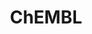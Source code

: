 ---
layout: default
bigquery: https://console.cloud.google.com/bigquery?p=patents-public-data&d=ebi_chembl&page=dataset
citation: '"The ChEMBL database in 2017." Anna Gaulton, Anne Hersey, Michał Nowotka,
  A Patrícia Bento, Jon Chambers, David Mendez, Prudence Mutowo, Francis Atkinson,
  Louisa J Bellis, Elena Cibrián-Uhalte, Mark Davies, Nathan Dedman, Anneli Karlsson,
  María Paula Magariños, John P Overington, George Papadatos, Ines Smit, Andrew R
  Leach Nucleic acids Research (2017) 45 (Database Issue), D945-D954'
contributors: European Bioinformatics Institute
cost: None
description: ChEMBL Data is a manually curated database of small molecules used in
  drug discovery, including information about existing patented drugs.
documentation: 'schema: https://www.ebi.ac.uk/chembl/db_schema


  '
last_edit: Mon, 04 Apr 2022 19:07:30 GMT
location: https://console.cloud.google.com/marketplace/product/google_patents_public_datasets/chembl
maintained_by: EMBL-EBI, an outstation of European Molecular Biology Laboratory
related_publications: '

  ChEMBL: towards direct deposition of bioassay data.


  Mendez D, Gaulton A, Bento AP, Chambers J, De Veij M, Félix E, Magariños MP, Mosquera
  JF, Mutowo P, Nowotka M, Gordillo-Marañón M, Hunter F, Junco L, Mugumbate G, Rodriguez-Lopez
  M, Atkinson F, Bosc N, Radoux CJ, Segura-Cabrera A, Hersey A, Leach AR.


  — Nucleic Acids Res. 2019; 47(D1):D930-D940. doi: 10.1093/nar/gky1075

  '
schema_fields: '[''ddd_value'', ''molecular_mechanism'', ''relationship_desc'', ''warning_description'',
  ''assay_type'', ''log_id'', ''hbd'', ''idx'', ''syn_type'', ''related_tid'', ''ingredient'',
  ''parent_molregno'', ''l7'', ''organism'', ''warning_id'', ''as_id'', ''entity_type'',
  ''canonical_smiles'', ''compound_key'', ''molfile'', ''text_value'', ''availability_type'',
  ''activity_comment'', ''domain_id'', ''assay_strain'', ''actsm_id'', ''tax_id'',
  ''level1_description'', ''standard_inchi_key'', ''substrate_record_id'', ''acd_most_apka'',
  ''annotation'', ''drug_product_flag'', ''domain_type'', ''record_id'', ''label'',
  ''cpd_str_alert_id'', ''efo_id'', ''patent_id'', ''usan_year'', ''upper_value'',
  ''enzyme_tid'', ''ddd_admr'', ''first_page'', ''lle'', ''qed_weighted'', ''issue'',
  ''l2'', ''assay_class_id'', ''topical'', ''ridx'', ''level1'', ''ass_cls_map_id'',
  ''aromatic_rings'', ''cell_name'', ''ro3_pass'', ''normal_range_min'', ''compd_id'',
  ''sequence_md5sum'', ''downgraded'', ''acd_logp'', ''assay_category'', ''parent_type'',
  ''cx_most_apka'', ''synonyms'', ''ap_id'', ''warning_class'', ''result_flag'', ''comp_go_id'',
  ''withdrawn_class'', ''homologue'', ''domain_description'', ''publication_number'',
  ''usan_substem'', ''relationship_type'', ''num_alerts'', ''cell_description'', ''alert_name'',
  ''type'', ''warning_year'', ''standard_type'', ''target_mapping'', ''mol_irac_id'',
  ''sitecomp_id'', ''num_ro5_violations'', ''assay_param_id'', ''mc_tax_id'', ''metref_id'',
  ''mc_target_name'', ''subgroup'', ''parameter_type'', ''pchembl_value'', ''orig_description'',
  ''mw_monoisotopic'', ''published_value'', ''ref_id'', ''country'', ''component_type'',
  ''oc_id'', ''withdrawn_flag'', ''submission_date'', ''who_name'', ''site_name'',
  ''db_version'', ''title'', ''level3'', ''value'', ''pref_name'', ''bao_format'',
  ''class_level'', ''tid_fixed'', ''bto_id'', ''efo_term'', ''cx_logp'', ''assay_desc'',
  ''alert_id'', ''entity_id'', ''volume'', ''who_extra'', ''molecule_type'', ''curated_by'',
  ''sequence'', ''met_comment'', ''doi'', ''description'', ''innovator_company'',
  ''parent_id'', ''ref_url'', ''stat'', ''drugind_id'', ''db_source'', ''drug_record_id'',
  ''bao_endpoint'', ''cell_id'', ''component_id'', ''acd_most_bpka'', ''level5'',
  ''direct_interaction'', ''targcomp_id'', ''assay_tax_id'', ''aidx'', ''co_stem_id'',
  ''binding_site_comment'', ''definition'', ''hba'', ''disease_efficacy'', ''warning_type'',
  ''updated_by'', ''data_validity_comment'', ''dosed_ingredient'', ''bei'', ''domain_name'',
  ''curation_comment'', ''start_position'', ''cell_source_tissue'', ''authors'', ''cx_most_bpka'',
  ''chembl_id'', ''short_name'', ''polymer_flag'', ''indication_class'', ''biocomp_id'',
  ''route'', ''cell_source_organism'', ''protein_class_desc'', ''research_stem'',
  ''molregno'', ''major_class'', ''frac_class_id'', ''usan_stem'', ''sei'', ''published_type'',
  ''abstract'', ''pathway_key'', ''source_domain_id'', ''assay_id'', ''tid'', ''source'',
  ''enzyme_name'', ''cl_lincs_id'', ''compound_name'', ''component_synonym'', ''indref_id'',
  ''level4'', ''assay_cell_type'', ''chebi_par_id'', ''priority'', ''therapeutic_flag'',
  ''status'', ''hrac_code'', ''isoform'', ''l8'', ''patent_no'', ''relationship'',
  ''published_relation'', ''doc_id'', ''cell_ontology_id'', ''caloha_id'', ''prodrug'',
  ''mc_target_accession'', ''pubmed_id'', ''assay_organism'', ''molsyn_id'', ''go_id'',
  ''year'', ''prod_pat_id'', ''atc_code'', ''parameter_value'', ''mechanism_comment'',
  ''name'', ''usan_stem_definition'', ''patent_use_code'', ''creation_date'', ''target_type'',
  ''alert_set_id'', ''cidx'', ''product_id'', ''journal'', ''ref_type'', ''irac_code'',
  ''job_id'', ''strength'', ''class_type'', ''molecular_species'', ''company'', ''standard_relation'',
  ''mesh_id'', ''ddd_id'', ''warnref_id'', ''compsyn_id'', ''active_molregno'', ''target_desc'',
  ''last_page'', ''prediction_method'', ''end_position'', ''protein_class_synonym'',
  ''chirality'', ''src_assay_id'', ''updated_on'', ''num_lipinski_ro5_violations'',
  ''uo_units'', ''l6'', ''assay_tissue'', ''uberon_id'', ''mol_hrac_id'', ''assay_subcellular_fraction'',
  ''src_id'', ''level2'', ''parenteral'', ''approval_date'', ''mesh_heading'', ''level3_description'',
  ''site_residues'', ''toid'', ''l4'', ''smid'', ''metabolite_record_id'', ''clo_id'',
  ''mecref_id'', ''confidence'', ''usan_stem_id'', ''active_ingredient'', ''predbind_id'',
  ''bao_id'', ''level2_description'', ''l3'', ''assay_source'', ''mec_id'', ''standard_inchi'',
  ''hrac_class_id'', ''tissue_id'', ''mechanism_of_action'', ''tbl'', ''nda_type'',
  ''ddd_comment'', ''rgid'', ''activity_id'', ''ddd_units'', ''formulation_id'', ''stem'',
  ''comments'', ''stem_class'', ''doc_type'', ''met_conversion'', ''met_id'', ''warning_country'',
  ''standard_upper_value'', ''published_units'', ''applicant_full_name'', ''path'',
  ''accession'', ''standard_flag'', ''smarts'', ''ad_type'', ''hbd_lipinski'', ''irac_class_id'',
  ''oral'', ''activity_count'', ''standard_text_value'', ''l1'', ''helm_notation'',
  ''max_phase'', ''cell_source_tax_id'', ''l5'', ''src_short_name'', ''delist_flag'',
  ''relation'', ''first_in_class'', ''variant_id'', ''patent_expire_date'', ''black_box_warning'',
  ''last_active'', ''units'', ''le'', ''site_id'', ''full_molformula'', ''targrel_id'',
  ''aspect'', ''heavy_atoms'', ''acd_logd'', ''res_stem_id'', ''protein_class_id'',
  ''hba_lipinski'', ''cellosaurus_id'', ''mol_atc_id'', ''comp_class_id'', ''full_mwt'',
  ''parent_go_id'', ''psa'', ''frac_code'', ''mol_frac_id'', ''withdrawn_country'',
  ''qudt_units'', ''protclasssyn_id'', ''level4_description'', ''natural_product'',
  ''withdrawn_reason'', ''src_description'', ''confidence_score'', ''first_approval'',
  ''src_compound_id'', ''standard_value'', ''set_name'', ''mc_organism'', ''structure_type'',
  ''max_phase_for_ind'', ''trade_name'', ''mw_freebase'', ''pathway_id'', ''selectivity_comment'',
  ''species_group_flag'', ''std_act_id'', ''action_type'', ''drug_substance_flag'',
  ''dosage_form'', ''mc_target_type'', ''inorganic_flag'', ''standard_units'', ''alogp'',
  ''withdrawn_year'', ''assay_test_type'', ''potential_duplicate'', ''previous_company'',
  ''cx_logd'', ''rtb'', ''version'', ''mutation'', ''normal_range_max'']'
shortname: chembl
tags:
- biotechnology
- health
- chemical
- bioinformatics
- medical
terms_of_use: CC BY-SA 3.0
title: ChEMBL
uuid: e232a192-965c-4ec9-904c-155b6dfe56c5
---